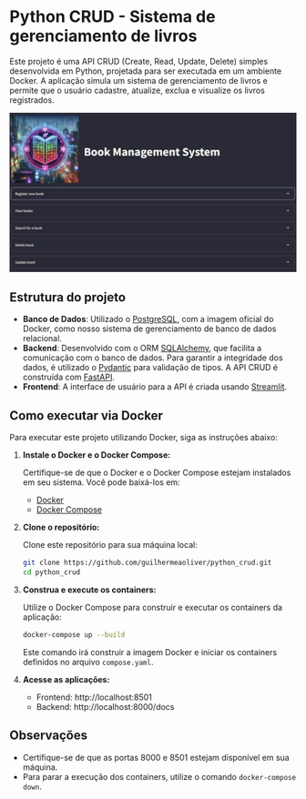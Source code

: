 # Python CRUD - Sistema de gerenciamento de livros

Este projeto é uma API CRUD (Create, Read, Update, Delete) simples desenvolvida em Python, projetada para ser executada em um ambiente Docker. A aplicação simula um sistema de gerenciamento de livros e permite que o usuário cadastre, atualize, exclua e visualize os livros registrados.

![Frontend](assets/frontend.png)

## Estrutura do projeto
- **Banco de Dados**: Utilizado o [PostgreSQL](https://hub.docker.com/_/postgres), com a imagem oficial do Docker, como nosso sistema de gerenciamento de banco de dados relacional.
- **Backend**: Desenvolvido com o ORM [SQLAlchemy](https://www.sqlalchemy.org/), que facilita a comunicação com o banco de dados. Para garantir a integridade dos dados, é utilizado o [Pydantic](https://docs.pydantic.dev/latest/) para validação de tipos. A API CRUD é construída com [FastAPI](https://fastapi.tiangolo.com/).
- **Frontend**: A interface de usuário para a API é criada usando [Streamlit](https://streamlit.io/).

## Como executar via Docker

Para executar este projeto utilizando Docker, siga as instruções abaixo:

1.  **Instale o Docker e o Docker Compose:**

    Certifique-se de que o Docker e o Docker Compose estejam instalados em seu sistema. Você pode baixá-los em:

    - [Docker](https://www.docker.com/get-started)
    - [Docker Compose](https://docs.docker.com/compose/install/)

2.  **Clone o repositório:**

    Clone este repositório para sua máquina local:

    ```bash
    git clone https://github.com/guilhermeaoliver/python_crud.git
    cd python_crud
    ```

3.  **Construa e execute os containers:**

    Utilize o Docker Compose para construir e executar os containers da aplicação:

    ```bash
    docker-compose up --build
    ```

    Este comando irá construir a imagem Docker e iniciar os containers definidos no arquivo `compose.yaml`.

4.  **Acesse as aplicações:**

    - Frontend: http://localhost:8501
    - Backend: http://localhost:8000/docs


## Observações

*   Certifique-se de que as portas 8000 e 8501 estejam disponível em sua máquina.
*   Para parar a execução dos containers, utilize o comando `docker-compose down`.
